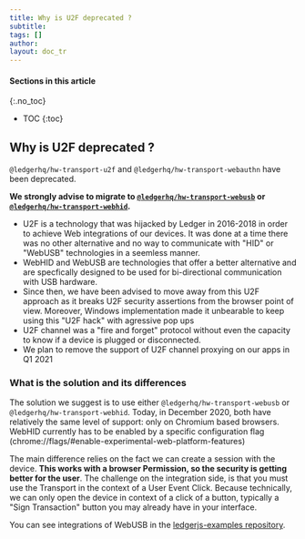 ```yaml
---
title: Why is U2F deprecated ?
subtitle:
tags: []
author:
layout: doc_tr
---
```


#### Sections in this article
{:.no_toc}
* TOC
{:toc}


## Why is U2F deprecated ?

`@ledgerhq/hw-transport-u2f` and `@ledgerhq/hw-transport-webauthn` have been deprecated.

**We strongly advise to migrate to [`@ledgerhq/hw-transport-webusb`](../webusb) or [`@ledgerhq/hw-transport-webhid`](../webhid).**

- U2F is a technology that was hijacked by Ledger in 2016-2018 in order to achieve Web integrations of our devices. It was done at a time there was no other alternative and no way to communicate with "HID" or "WebUSB" technologies in a seemless manner.
- WebHID and WebUSB are technologies that offer a better alternative and are specfically designed to be used for bi-directional communication with USB hardware.
- Since then, we have been advised to move away from this U2F approach as it breaks U2F security assertions from the browser point of view. Moreover, Windows implementation made it unbearable to keep using this "U2F hack" with agressive pop ups
- U2F channel was a "fire and forget" protocol without even the capacity to know if a device is plugged or disconnected.
- We plan to remove the support of U2F channel proxying on our apps in Q1 2021

### What is the solution and its differences

The solution we suggest is to use either `@ledgerhq/hw-transport-webusb` or `@ledgerhq/hw-transport-webhid`. Today, in December 2020, both have relatively the same level of support: only on Chromium based browsers. WebHID currently has to be enabled by a specific configuration flag (chrome://flags/#enable-experimental-web-platform-features)

The main difference relies on the fact we can create a session with the device. **This works with a browser Permission, so the security is getting better for the user**. The challenge on the integration side, is that you must use the Transport in the context of a User Event Click. Because technically, we can only open the device in context of a click of a button, typically a "Sign Transaction" button you may already have in your interface.

You can see integrations of WebUSB in the [ledgerjs-examples repository](https://github.com/LedgerHQ/ledgerjs-examples).

